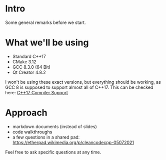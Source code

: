 # Intro

Some general remarks before we start.

# What we'll be using

 * Standard C++17
 * CMake 3.12
 * GCC 8.3.0 (64 Bit)
 * Qt Creator 4.8.2
 
I won't be using these exact versions, but everything should be working, as GCC 8 is supposed to support almost all of C++17.
This can be checked here: [C++17 Compiler Support](https://en.cppreference.com/w/cpp/compiler_support#cpp17)

# Approach

 * markdown documents (instead of slides)
 * code walkthroughs
 * a few questions in a shared pad: https://etherpad.wikimedia.org/p/cleancodecpp-05072021

Feel free to ask specific questions at any time.
